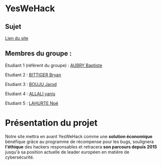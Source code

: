 ﻿# YesWeHack
## Sujet
[Lien du site](https://bbittige-iut90.github.io/SAES1-0506_YesWeHack/)

## Membres du groupe :
Etudiant 1 (référent du groupe) : [AUBRY Baptiste](mailto:batiste.aubry@edu.univ-fcomte.fr?subject=SAE_1_05_06)

Etudiant 2 : [BITTIGER Bryan](mailto:bryan.bittiger@edu.univ-fcomte.fr?subject=SAE_1_05_06)

Etudiant 3 : [BOUJU Jarod](mailto:jarod.bouju@edu.univ-fcomte.fr?subject=SAE_1_05_06)

Etudiant 4 :  [ALLALI yanis](mailto:yanis.allali@edu.univ-fcomte.fr?subject=SAE_1_05_06)

Etudiant 5 : [LAHURTE Noé](mailto:noe.lahurte@edu.univ-fcomte.fr?subject=SAE_1_05_06)

# Présentation du projet

Notre site mettra en avant YesWeHack comme une **solution économique** bénéfique grâce au programme de récompense pour les bugs, soulignera **l'éthique** des hackers responsables et retracera **son parcours depuis 2015** jusqu'à sa position actuelle de leader européen en matière de cybersécurité.

